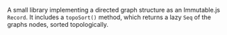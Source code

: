 A small library implementing a directed graph structure as an Immutable.js `Record`. It includes a `topoSort()` method, which returns a lazy `Seq` of the graphs nodes, sorted topologically.
